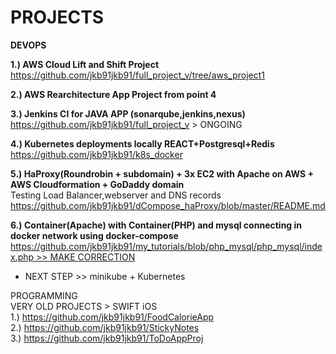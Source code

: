 # PROJECTS

<b>DEVOPS</b>

  
**1.) AWS Cloud Lift and Shift Project**  
https://github.com/jkb91jkb91/full_project_v/tree/aws_project1    
  
**2.) AWS Rearchitecture App Project from point 4** 
  
**3.) Jenkins CI for JAVA APP (sonarqube,jenkins,nexus)**  
https://github.com/jkb91jkb91/full_project_v > ONGOING  

**4.) Kubernetes deployments locally  REACT+Postgresql+Redis**  
https://github.com/jkb91jkb91/k8s_docker

**5.) HaProxy(Roundrobin + subdomain) + 3x EC2 with Apache on AWS + AWS Cloudformation + GoDaddy domain**    
Testing Load Balancer,webserver and DNS records  
[https://github.com/jkb91jkb91/dCompose_haProxy/blob/master/README.md  ](https://github.com/jkb91jkb91/haproxy_apache_aws)  

**6.) Container(Apache) with Container(PHP) and mysql connecting in docker network using docker-compose**  
[https://github.com/jkb91jkb91/my_tutorials/blob/php_mysql/php_mysql/index.php  >> MAKE CORRECTION  ](https://github.com/jkb91jkb91/my_tutorials/tree/php_mysql/php_mysql_dockerfiles)  
+ NEXT STEP >> minikube + Kubernetes  



PROGRAMMING  
VERY OLD PROJECTS > SWIFT iOS  
1.) https://github.com/jkb91jkb91/FoodCalorieApp  
2.) https://github.com/jkb91jkb91/StickyNotes  
3.) https://github.com/jkb91jkb91/ToDoAppProj  
